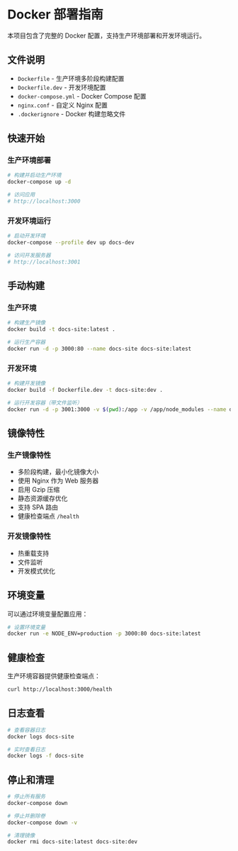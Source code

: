 # Docker 部署指南

本项目包含了完整的 Docker 配置，支持生产环境部署和开发环境运行。

## 文件说明

- `Dockerfile` - 生产环境多阶段构建配置
- `Dockerfile.dev` - 开发环境配置
- `docker-compose.yml` - Docker Compose 配置
- `nginx.conf` - 自定义 Nginx 配置
- `.dockerignore` - Docker 构建忽略文件

## 快速开始

### 生产环境部署

```bash
# 构建并启动生产环境
docker-compose up -d

# 访问应用
# http://localhost:3000
```

### 开发环境运行

```bash
# 启动开发环境
docker-compose --profile dev up docs-dev

# 访问开发服务器
# http://localhost:3001
```

## 手动构建

### 生产环境

```bash
# 构建生产镜像
docker build -t docs-site:latest .

# 运行生产容器
docker run -d -p 3000:80 --name docs-site docs-site:latest
```

### 开发环境

```bash
# 构建开发镜像
docker build -f Dockerfile.dev -t docs-site:dev .

# 运行开发容器（带文件监听）
docker run -d -p 3001:3000 -v $(pwd):/app -v /app/node_modules --name docs-site-dev docs-site:dev
```

## 镜像特性

### 生产镜像特性
- 多阶段构建，最小化镜像大小
- 使用 Nginx 作为 Web 服务器
- 启用 Gzip 压缩
- 静态资源缓存优化
- 支持 SPA 路由
- 健康检查端点 `/health`

### 开发镜像特性
- 热重载支持
- 文件监听
- 开发模式优化

## 环境变量

可以通过环境变量配置应用：

```bash
# 设置环境变量
docker run -e NODE_ENV=production -p 3000:80 docs-site:latest
```

## 健康检查

生产环境容器提供健康检查端点：

```bash
curl http://localhost:3000/health
```

## 日志查看

```bash
# 查看容器日志
docker logs docs-site

# 实时查看日志
docker logs -f docs-site
```

## 停止和清理

```bash
# 停止所有服务
docker-compose down

# 停止并删除卷
docker-compose down -v

# 清理镜像
docker rmi docs-site:latest docs-site:dev
```
